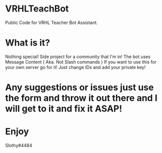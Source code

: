 # VRHLTeachBot
Public Code for VRHL Teacher Bot Assistant.

# What is it?
Nothing special! Side project for a community that I'm in! The bot uses Message Content ( Aka. Not Slash commands )
If you want to use this for your own server go for it! Just change IDs and add your private key!

# Any suggestions or issues just use the form and throw it out there and I will get to it and fix it ASAP!

# Enjoy

Slothy#4484
